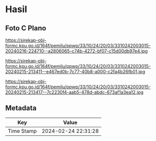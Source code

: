 # Hasil

## Foto C Plano

https://sirekap-obj-formc.kpu.go.id/164f/pemilu/ppwp/33/10/24/20/03/3310242003015-20240216-224710--a2806065-c74b-4272-bf07-c15d00db97e4.jpg

https://sirekap-obj-formc.kpu.go.id/164f/pemilu/ppwp/33/10/24/20/03/3310242003015-20240215-213411--e467ed0b-7c77-40b8-a000-c2fa4b26fb01.jpg

https://sirekap-obj-formc.kpu.go.id/164f/pemilu/ppwp/33/10/24/20/03/3310242003015-20240215-213417--7c2230f4-aab5-478d-abdc-673af1a3ea12.jpg


## Metadata

| Key        | Value               |
| ---------- | ------------------- |
| Time Stamp | 2024-02-24 22:31:28 |



